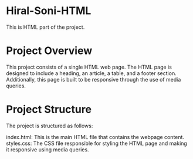 # Hiral-Soni-HTML
This is HTML part of the project.

# Project Overview
This project consists of a single HTML web page. The HTML page is designed to include a heading, an article, a table, and a footer section. Additionally, this page is built to be responsive through the use of media queries.

# Project Structure
The project is structured as follows:

index.html: This is the main HTML file that contains the webpage content.
styles.css: The CSS file responsible for styling the HTML page and making it responsive using media queries.